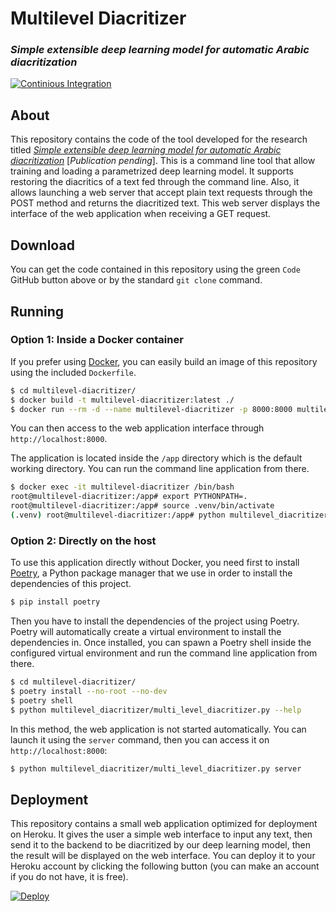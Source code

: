 # Multilevel Diacritizer
### *Simple extensible deep learning model for automatic Arabic diacritization*

[![Continious Integration](https://github.com/Hamza5/multilevel-diacritizer/actions/workflows/CI.yml/badge.svg)](https://github.com/Hamza5/multilevel-diacritizer/actions/workflows/CI.yml)

## About

This repository contains the code of the tool developed for the research titled
[*Simple extensible deep learning model for automatic Arabic diacritization*](#)
[*Publication pending*]. This is a command line tool that allow training and loading
a parametrized deep learning model. It supports restoring the diacritics of
a text fed through the command line. Also, it allows launching a web server that
accept plain text requests through the POST method and returns the diacritized text.
This web server displays the interface of the web application when receiving a GET request.

## Download

You can get the code contained in this repository using the green `Code` GitHub button
above or by the standard `git clone` command.

## Running

### Option 1: Inside a Docker container

If you prefer using [Docker](https://www.docker.com/), you can easily build an image of
this repository using the included `Dockerfile`.

```bash
$ cd multilevel-diacritizer/
$ docker build -t multilevel-diacritizer:latest ./
$ docker run --rm -d --name multilevel-diacritizer -p 8000:8000 multilevel-diacritizer
```

You can then access to the web application interface through `http://localhost:8000`.

The application  is located inside the `/app` directory which is the default working
directory. You can run the command line application from there.

```bash
$ docker exec -it multilevel-diacritizer /bin/bash
root@multilevel-diacritizer:/app# export PYTHONPATH=.
root@multilevel-diacritizer:/app# source .venv/bin/activate
(.venv) root@multilevel-diacritizer:/app# python multilevel_diacritizer/multi_level_diacritizer.py --help
```

### Option 2: Directly on the host

To use this application directly without Docker, you need first to install [Poetry](https://python-poetry.org/),
a Python package manager that we use in order to install the dependencies of this project.

```bash
$ pip install poetry
```

Then you have to install the dependencies of the project using Poetry. Poetry will automatically
create a virtual environment to install the dependencies in. Once installed, you can spawn a
Poetry shell inside the configured virtual environment and run the command line application
from there.

```bash
$ cd multilevel-diacritizer/
$ poetry install --no-root --no-dev
$ poetry shell
$ python multilevel_diacritizer/multi_level_diacritizer.py --help
```

In this method, the web application is not started automatically. You can launch it using the
`server` command, then you can access it on `http://localhost:8000`:

```bash
$ python multilevel_diacritizer/multi_level_diacritizer.py server
```

## Deployment

This repository contains a small web application optimized for deployment on Heroku.
It gives the user a simple web interface to input any text, then send it to the backend
to be diacritized by our deep learning model, then the result will be displayed
on the web interface. You can deploy it to your Heroku account by clicking the
following button (you can make an account if you do not have, it is free).

[![Deploy](https://www.herokucdn.com/deploy/button.svg)](https://heroku.com/deploy?template=https://github.com/Hamza5/multilevel-diacritizer)
